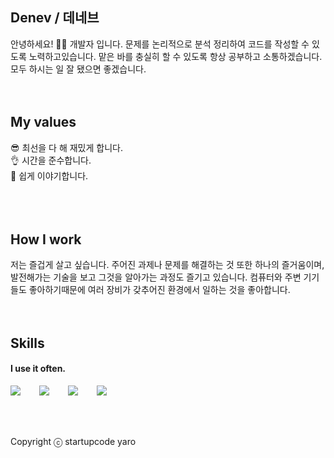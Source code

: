 ## Denev / 데네브
안녕하세요! 🙋‍♂️ 개발자 입니다. 문제를 논리적으로 분석 정리하여 코드를 작성할 수 있도록 노력하고있습니다. 맡은 바를 충실히 할 수 있도록 항상 공부하고 소통하겠습니다. 모두 하시는 일 잘 됐으면 좋겠습니다.
<br />
<br />
<br />
## My values
😎 최선을 다 해 재밌게 합니다.<br />
👌 시간을 준수합니다.<br />
🦻 쉽게 이야기합니다.<br />
<br />
<br />
<br />
## How I work
저는 즐겁게 살고 싶습니다. 주어진 과제나 문제를 해결하는 것 또한 하나의 즐거움이며, 발전해가는 기술을 보고 그것을 알아가는 과정도 즐기고 있습니다. 컴퓨터와 주변 기기들도 좋아하기때문에 여러 장비가 갖추어진 환경에서 일하는 것을 좋아합니다. 
<br />
<br />
<br />
## Skills
#### I use it often.
<div style="display:flex;gap:30px;flex-wrap:wrap;">
  <img src="https://img.shields.io/badge/js-F7DF1E?style=for-the-badge&logo=javascript&logoColor=black">
  <img src="https://img.shields.io/badge/react-61DAFB?style=for-the-badge&logo=react&logoColor=black">
  <img src="https://img.shields.io/badge/MySQL-4479A1?style=for-the-badge&logo=mysql&logoColor=white">
  <img src="https://img.shields.io/badge/Spring-boot?style=for-the-badge&logo=springboot&logoColor=lightgreen">
</div>
<br />
<br />
<br />

Copyright ⓒ startupcode yaro
